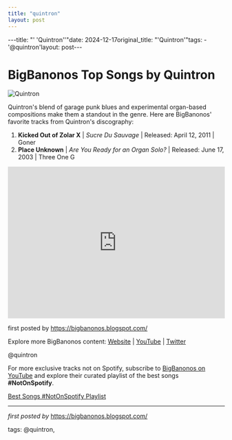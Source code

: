 ```yaml
---
title: "quintron"
layout: post
---
```

---title: "' 'Quintron''"date: 2024-12-17original_title: "'Quintron'"tags:  - '@quintron'layout: post---<h1>BigBanonos Top Songs by Quintron</h1><img alt="Quintron" src="https://threeoneg.com/new_site/wp-content/uploads/2013/09/Quintron-and-the-Drum-Buddy1-501x350.jpg" /> <p>Quintron's blend of garage punk blues and experimental organ-based compositions make them a standout in the genre. Here are BigBanonos' favorite tracks from Quintron's discography:</p> <ol> <li><strong>Kicked Out of Zolar X</strong> | <em>Sucre Du Sauvage</em> | Released: April 12, 2011 | Goner</li> <li><strong>Place Unknown</strong> | <em>Are You Ready for an Organ Solo?</em> | Released: June 17, 2003 | Three One G</li></ol> <div> <iframe src="https://open.spotify.com/embed/playlist/6ogchvOZnygHGrxTw8JNkL?utm_source=generator" width="100%" height="352" frameBorder="0" allowfullscreen="" allow="autoplay; clipboard-write; encrypted-media; fullscreen; picture-in-picture" loading="lazy"></iframe></div> <p>first posted by <a href="https://bigbanonos.blogspot.com/">https://bigbanonos.blogspot.com/</a></p> <div> <p>Explore more BigBanonos content: <a href="https://bigbanonos.blogspot.com/">Website</a> | <a href="https://www.youtube.com/@BigBanonos">YouTube</a> | <a href="https://x.com/bigbanonos">Twitter</a></p></div> <!--Tags--><p>@quintron</p><!--Subscribe and Playlist Links--><div>    <p>For more exclusive tracks not on Spotify, subscribe to <a href="https://www.youtube.com/@BigBanonos" target="_blank">BigBanonos on YouTube</a> and explore their curated playlist of the best songs <strong>#NotOnSpotify</strong>.</p>    <p><a href="https://www.youtube.com/playlist?list=PLtuNtuTatqI0kFahUCbtbfenC_ET5O_tr" target="_blank">Best Songs #NotOnSpotify Playlist<br /></a></p></div><hr /><p><em>first posted by</em> <a href="https://bigbanonos.blogspot.com/" rel="noopener" target="_new">https://bigbanonos.blogspot.com/</a></p><p>tags: @quintron,</p>
